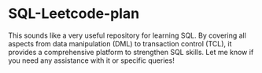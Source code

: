 # SQL-Leetcode-plan
This sounds like a very useful repository for learning SQL. By covering all aspects from data manipulation (DML) to transaction control (TCL), it provides a comprehensive platform to strengthen SQL skills. Let me know if you need any assistance with it or specific queries!
